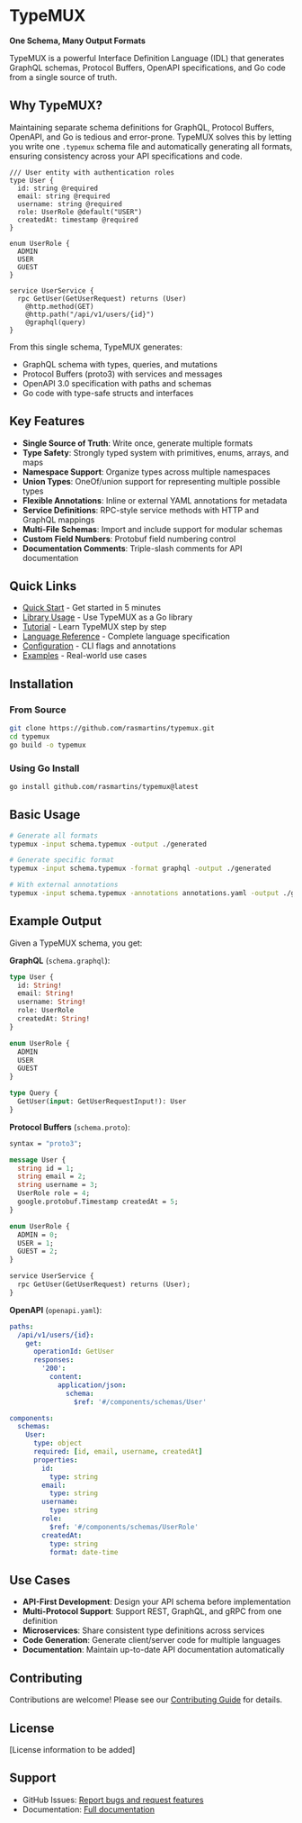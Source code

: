 # TypeMUX

**One Schema, Many Output Formats**

TypeMUX is a powerful Interface Definition Language (IDL) that generates GraphQL schemas, Protocol Buffers, OpenAPI specifications, and Go code from a single source of truth.

## Why TypeMUX?

Maintaining separate schema definitions for GraphQL, Protocol Buffers, OpenAPI, and Go is tedious and error-prone. TypeMUX solves this by letting you write one `.typemux` schema file and automatically generating all formats, ensuring consistency across your API specifications and code.

```typemux
/// User entity with authentication roles
type User {
  id: string @required
  email: string @required
  username: string @required
  role: UserRole @default("USER")
  createdAt: timestamp @required
}

enum UserRole {
  ADMIN
  USER
  GUEST
}

service UserService {
  rpc GetUser(GetUserRequest) returns (User)
    @http.method(GET)
    @http.path("/api/v1/users/{id}")
    @graphql(query)
}
```

From this single schema, TypeMUX generates:
- GraphQL schema with types, queries, and mutations
- Protocol Buffers (proto3) with services and messages
- OpenAPI 3.0 specification with paths and schemas
- Go code with type-safe structs and interfaces

## Key Features

- **Single Source of Truth**: Write once, generate multiple formats
- **Type Safety**: Strongly typed system with primitives, enums, arrays, and maps
- **Namespace Support**: Organize types across multiple namespaces
- **Union Types**: OneOf/union support for representing multiple possible types
- **Flexible Annotations**: Inline or external YAML annotations for metadata
- **Service Definitions**: RPC-style service methods with HTTP and GraphQL mappings
- **Multi-File Schemas**: Import and include support for modular schemas
- **Custom Field Numbers**: Protobuf field numbering control
- **Documentation Comments**: Triple-slash comments for API documentation

## Quick Links

- [Quick Start](quickstart.md) - Get started in 5 minutes
- [Library Usage](library.md) - Use TypeMUX as a Go library
- [Tutorial](tutorial.md) - Learn TypeMUX step by step
- [Language Reference](reference.md) - Complete language specification
- [Configuration](configuration.md) - CLI flags and annotations
- [Examples](examples.md) - Real-world use cases

## Installation

### From Source

```bash
git clone https://github.com/rasmartins/typemux.git
cd typemux
go build -o typemux
```

### Using Go Install

```bash
go install github.com/rasmartins/typemux@latest
```

## Basic Usage

```bash
# Generate all formats
typemux -input schema.typemux -output ./generated

# Generate specific format
typemux -input schema.typemux -format graphql -output ./generated

# With external annotations
typemux -input schema.typemux -annotations annotations.yaml -output ./generated
```

## Example Output

Given a TypeMUX schema, you get:

**GraphQL** (`schema.graphql`):
```graphql
type User {
  id: String!
  email: String!
  username: String!
  role: UserRole
  createdAt: String!
}

enum UserRole {
  ADMIN
  USER
  GUEST
}

type Query {
  GetUser(input: GetUserRequestInput!): User
}
```

**Protocol Buffers** (`schema.proto`):
```protobuf
syntax = "proto3";

message User {
  string id = 1;
  string email = 2;
  string username = 3;
  UserRole role = 4;
  google.protobuf.Timestamp createdAt = 5;
}

enum UserRole {
  ADMIN = 0;
  USER = 1;
  GUEST = 2;
}

service UserService {
  rpc GetUser(GetUserRequest) returns (User);
}
```

**OpenAPI** (`openapi.yaml`):
```yaml
paths:
  /api/v1/users/{id}:
    get:
      operationId: GetUser
      responses:
        '200':
          content:
            application/json:
              schema:
                $ref: '#/components/schemas/User'

components:
  schemas:
    User:
      type: object
      required: [id, email, username, createdAt]
      properties:
        id:
          type: string
        email:
          type: string
        username:
          type: string
        role:
          $ref: '#/components/schemas/UserRole'
        createdAt:
          type: string
          format: date-time
```

## Use Cases

- **API-First Development**: Design your API schema before implementation
- **Multi-Protocol Support**: Support REST, GraphQL, and gRPC from one definition
- **Microservices**: Share consistent type definitions across services
- **Code Generation**: Generate client/server code for multiple languages
- **Documentation**: Maintain up-to-date API documentation automatically

## Contributing

Contributions are welcome! Please see our [Contributing Guide](CONTRIBUTING.md) for details.

## License

[License information to be added]

## Support

- GitHub Issues: [Report bugs and request features](https://github.com/rasmartins/typemux/issues)
- Documentation: [Full documentation](https://rasmartins.github.io/typemux)
